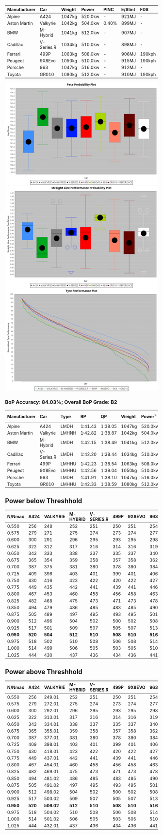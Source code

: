 | Manufacturer | Car        | Weight | Power   | PINC    | E/Stint | FDS     |
|:-|:-|:-|:-|:-|:-|:-|
| Alpine       | A424       | 1047kg | 520.0kw |    -    | 921MJ   |    -    |
| Aston Martin | Valkyrie   | 1042kg | 504.0kw | 0.40%   | 899MJ   |    -    |
| BMW          | M-Hybrid   | 1041kg | 512.0kw |    -    | 907MJ   |    -    |
| Cadillac     | V-Series.R | 1034kg | 510.0kw |    -    | 898MJ   |    -    |
| Ferrari      | 499P       | 1063kg | 508.0kw |    -    | 906MJ   | 190kph  |
| Peugeot      | 9X8Evo     | 1050kg | 510.0kw |    -    | 915MJ   | 190kph  |
| Porsche      | 963        | 1047kg | 516.0kw |    -    | 912MJ   |    -    |
| Toyota       | GR010      | 1080kg | 512.0kw |    -    | 910MJ   | 190kph  |

![PACECHART](./IMG/CUSTOM.png)
![STRAIGHTLINEPERFORMANCECHART](./IMG/CUSTOM_sp.png)
![TYREPERFORMANCECHART](./IMG/CUSTOM_tw.png)

### BoP Accuracy: 84.03%; Overall BoP Grade: B2
| Manufacturer | Car        | Type  | RP      | QP      | Weight | Power¹  | Threshhold | PINC    | Power²   | E/Stint | AVG Vmax  | FDS     | RDLC | L/Stint | BOP-Grade | Model Accuracy | Model Points | Match%  | SimDiff |
|:-|:-|:-|:-|:-|:-|:-|:-|:-|:-|:-|:-|:-|:-|:-|:-|:-|:-|:-|:-|
| Alpine       | A424       | LMDH  | 1:41.43 | 1:38.05 | 1047kg | 520.0kw | 210.0kph   |    -    | 520.00kw |  921MJ  | 314.58kph |    -    | 1.02 | 33      | -D2       | 97.47%         | 1810         | 61.48%  | +0.09   |
| Aston Martin | Valkyrie   | LMHNH | 1:42.82 | 1:38.87 | 1042kg | 504.0kw | 250.0kph   | 0.40%   | 506.00kw |  899MJ  | 302.87kph |    -    | 1.03 | 33      | +E1       | 100.00%        | 466          | 57.51%  | +0.18   |
| BMW          | M-Hybrid   | LMDH  | 1:42.15 | 1:38.49 | 1041kg | 512.0kw | 210.0kph   |    -    | 512.00kw |  907MJ  | 309.08kph |    -    | 1.03 | 33      | ~A1       | 100.00%        | 3339         | 97.98%  | -0.27   |
| Cadillac     | V-Series.R | LMDH  | 1:42.20 | 1:38.44 | 1034kg | 510.0kw | 210.0kph   |    -    | 510.00kw |  898MJ  | 310.02kph |    -    | 1.04 | 33      | ~A1       | 99.00%         | 6039         | 96.28%  | +0.14   |
| Ferrari      | 499P       | LMHHU | 1:42.23 | 1:38.54 | 1063kg | 508.0kw | 210.0kph   |    -    | 508.00kw |  906MJ  | 307.23kph | 190kph  | 1.04 | 33      | ~A1       | 99.56%         | 7418         | 100.00% | -0.13   |
| Peugeot      | 9X8Evo     | LMHHU | 1:42.56 | 1:39.04 | 1050kg | 510.0kw | 210.0kph   |    -    | 510.00kw |  915MJ  | 318.36kph | 190kph  | 1.01 | 33      | +B2       | 100.00%        | 1889         | 84.59%  | +0.15   |
| Porsche      | 963        | LMDH  | 1:41.91 | 1:38.10 | 1047kg | 516.0kw | 210.0kph   |    -    | 516.00kw |  912MJ  | 307.53kph |    -    | 1.03 | 33      | -B2       | 100.00%        | 14574        | 82.31%  | -0.19   |
| Toyota       | GR010      | LMHHU | 1:42.33 | 1:38.59 | 1080kg | 512.0kw | 210.0kph   |    -    | 512.00kw |  910MJ  | 304.18kph | 190kph  | 1.03 | 33      | +A2       | 97.78%         | 5323         | 92.09%  | +0.03   |

## Power below Threshhold
| N/Nmax    | A424    | VALKYRIE | M-HYBRID | V-SERIES.R | 499P    | 9X8EVO  | 963     | GR010   |
|:-|:-|:-|:-|:-|:-|:-|:-|:-|
|  0.550    |  256    |  248     |  252     |  251       |  250    |  251    |  254    |  252    |
|  0.575    |  279    |  271     |  275     |  274       |  273    |  274    |  277    |  275    |
|  0.600    |  300    |  291     |  296     |  295       |  293    |  295    |  298    |  296    |
|  0.625    |  322    |  312     |  317     |  316       |  314    |  316    |  319    |  317    |
|  0.650    |  343    |  333     |  338     |  337       |  335    |  337    |  340    |  338    |
|  0.675    |  365    |  354     |  359     |  358       |  357    |  358    |  362    |  359    |
|  0.700    |  387    |  375     |  381     |  380       |  378    |  380    |  384    |  381    |
|  0.725    |  409    |  396     |  403     |  401       |  399    |  401    |  406    |  403    |
|  0.750    |  430    |  416     |  423     |  422       |  420    |  422    |  427    |  423    |
|  0.775    |  449    |  435     |  442     |  441       |  439    |  441    |  446    |  442    |
|  0.800    |  467    |  453     |  460     |  458       |  456    |  458    |  463    |  460    |
|  0.825    |  482    |  468     |  475     |  473       |  471    |  473    |  478    |  475    |
|  0.850    |  494    |  479     |  486     |  485       |  483    |  485    |  490    |  486    |
|  0.875    |  505    |  489     |  497     |  495       |  493    |  495    |  501    |  497    |
|  0.900    |  512    |  496     |  504     |  502       |  500    |  502    |  508    |  504    |
|  0.925    |  517    |  501     |  509     |  507       |  505    |  507    |  513    |  509    |
| **0.950** | **520** | **504**  | **512**  | **510**    | **508** | **510** | **516** | **512** |
|  0.975    |  518    |  502     |  510     |  508       |  506    |  508    |  514    |  510    |
|  1.000    |  514    |  499     |  506     |  505       |  503    |  505    |  510    |  506    |
|  1.025    |  444    |  430     |  437     |  436       |  434    |  436    |  441    |  437    |

## Power above Threshhold
| N/Nmax    | A424    | VALKYRIE   | M-HYBRID | V-SERIES.R | 499P    | 9X8EVO  | 963     | GR010   |
|:-|:-|:-|:-|:-|:-|:-|:-|:-|
|  0.550    |  256    |  249.01    |  252     |  251       |  250    |  251    |  254    |  252    |
|  0.575    |  279    |  272.01    |  275     |  274       |  273    |  274    |  277    |  275    |
|  0.600    |  300    |  292.01    |  296     |  295       |  293    |  295    |  298    |  296    |
|  0.625    |  322    |  313.01    |  317     |  316       |  314    |  316    |  319    |  317    |
|  0.650    |  343    |  334.01    |  338     |  337       |  335    |  337    |  340    |  338    |
|  0.675    |  365    |  355.01    |  359     |  358       |  357    |  358    |  362    |  359    |
|  0.700    |  387    |  377.01    |  381     |  380       |  378    |  380    |  384    |  381    |
|  0.725    |  409    |  398.01    |  403     |  401       |  399    |  401    |  406    |  403    |
|  0.750    |  430    |  418.01    |  423     |  422       |  420    |  422    |  427    |  423    |
|  0.775    |  449    |  437.01    |  442     |  441       |  439    |  441    |  446    |  442    |
|  0.800    |  467    |  454.01    |  460     |  458       |  456    |  458    |  463    |  460    |
|  0.825    |  482    |  469.01    |  475     |  473       |  471    |  473    |  478    |  475    |
|  0.850    |  494    |  481.02    |  486     |  485       |  483    |  485    |  490    |  486    |
|  0.875    |  505    |  491.02    |  497     |  495       |  493    |  495    |  501    |  497    |
|  0.900    |  512    |  498.02    |  504     |  502       |  500    |  502    |  508    |  504    |
|  0.925    |  517    |  503.02    |  509     |  507       |  505    |  507    |  513    |  509    |
| **0.950** | **520** | **506.02** | **512**  | **510**    | **508** | **510** | **516** | **512** |
|  0.975    |  518    |  504.02    |  510     |  508       |  506    |  508    |  514    |  510    |
|  1.000    |  514    |  501.02    |  506     |  505       |  503    |  505    |  510    |  506    |
|  1.025    |  444    |  432.01    |  437     |  436       |  434    |  436    |  441    |  437    |
